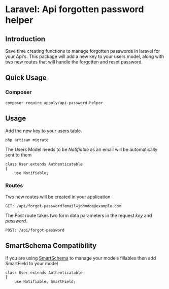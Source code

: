# Laravel: Api forgotten password helper

## Introduction

Save time creating functions to manage forgotten passwords in laravel for your Api's. This package will add a new key to your users model, along with two new routes that will handle the forgotten and reset password.

## Quick Usage

### Composer

```
composer require appoly/api-password-helper
```

## Usage

Add the new key to your users table.

```
php artisan migrate
```

The Users Model needs to be _Notifiable_ as an email will be automatically sent to them

```
class User extends Authenticatable
{
    use Notifiable;
```

### Routes

Two new routes will be created in your application

```
GET: /api/forgot-password?email=johndoe@example.com
```
The Post route takes two form data parameters in the request _key_ and _password_. 

```
POST: /api/forgot-password
```

## SmartSchema Compatibility

If you are using [SmartSchema](https://github.com/appoly/smart-schema/) to manage your models fillables then add SmartField to your model

```
class User extends Authenticatable
{
    use Notifiable, SmartField;
```
